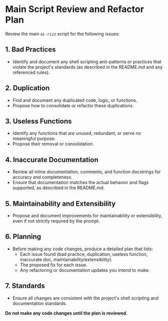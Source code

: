 # Main Script Review and Refactor Plan

Review the main `ai-rizz` script for the following issues:

## 1. Bad Practices

- Identify and document any shell scripting anti-patterns or practices that violate the project's standards (as described in the README.md and any referenced rules).

## 2. Duplication

- Find and document any duplicated code, logic, or functions.
- Propose how to consolidate or refactor these duplications.

## 3. Useless Functions

- Identify any functions that are unused, redundant, or serve no meaningful purpose.
- Propose their removal or consolidation.

## 4. Inaccurate Documentation

- Review all inline documentation, comments, and function docstrings for accuracy and completeness.
- Ensure that documentation matches the actual behavior and flags supported, as described in the README.md.

## 5. Maintainability and Extensibility

- Propose and document improvements for maintainability or extensibility, even if not strictly required by the prompt.

## 6. Planning

- Before making any code changes, produce a detailed plan that lists:
  - Each issue found (bad practice, duplication, useless function, inaccurate doc, maintainability/extensibility).
  - The proposed fix for each issue.
  - Any refactoring or documentation updates you intend to make.

## 7. Standards

- Ensure all changes are consistent with the project's shell scripting and documentation standards.

**Do not make any code changes until the plan is reviewed.** 